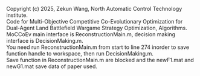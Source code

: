 Copyright (c) 2025, Zekun Wang, North Automatic Control Technology institute.   
Code for Multi-Objective Competitive Co-Evolutionary Optimization for Dual-Agent Land Battlefield Wargame Strategy Optimization, Algorithms.
MoCCoEv main interface is ReconstructionMain.m, decision making interface is DecisionMaking.m.    
You need run ReconstructionMain.m from start to line 274 inorder to save function handle to workspace, then run DecisionMaking.m.   
Save function in ReconstructionMain.m are blocked and the newF1.mat and newG1.mat save data of paper used.
